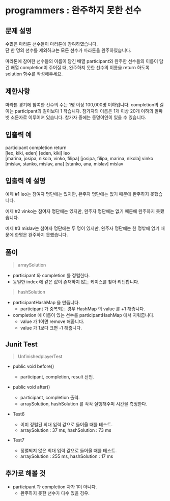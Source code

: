# programmers : 완주하지 못한 선수

## 문제 설명
수많은 마라톤 선수들이 마라톤에 참여하였습니다.  
단 한 명의 선수를 제외하고는 모든 선수가 마라톤을 완주하였습니다.

마라톤에 참여한 선수들의 이름이 담긴 배열 participant와 완주한 선수들의 이름이 담긴 배열 completion이 주어질 때, 완주하지 못한 선수의 이름을 return 하도록 solution 함수를 작성해주세요.

## 제한사항
마라톤 경기에 참여한 선수의 수는 1명 이상 100,000명 이하입니다.
completion의 길이는 participant의 길이보다 1 작습니다.
참가자의 이름은 1개 이상 20개 이하의 알파벳 소문자로 이루어져 있습니다.
참가자 중에는 동명이인이 있을 수 있습니다.

## 입출력 예
participant	completion	return  
[leo, kiki, eden]	[eden, kiki]	leo  
[marina, josipa, nikola, vinko, filipa]	[josipa, filipa, marina, nikola]	vinko  
[mislav, stanko, mislav, ana]	[stanko, ana, mislav]	mislav  

## 입출력 예 설명
예제 #1
leo는 참여자 명단에는 있지만, 완주자 명단에는 없기 때문에 완주하지 못했습니다.

예제 #2
vinko는 참여자 명단에는 있지만, 완주자 명단에는 없기 때문에 완주하지 못했습니다.

예제 #3
mislav는 참여자 명단에는 두 명이 있지만, 완주자 명단에는 한 명밖에 없기 때문에 한명은 완주하지 못했습니다.

## 풀이
> arraySolution

- participant 와 completion 를 정렬한다.
- 동일한 index 에 같은 값이 존재하지 않는 케이스를 찾아 리턴합니다.
 
> hashSolution
- participantHashMap 을 만듭니다.
    - participant 가 중복되는 경우 HashMap 의 value 를 +1 해줍니다.
- completion 에 이름이 있는 선수를 participantHashMap 에서 지워줍니다.
    - value 가 1이면 remove 해줍니다.
    - value 가 1보다 크면 -1 해줍니다.
    
## Junit Test    
> UnfinishedplayerTest

- public void before() 
    - participant, completion, result 선언.
    
- public void after()
    - participant, completion 출력.
    - arraySolution, hashSolution 를 각각 실행해주며 시간을 측정한다.

- Test6
    - 이미 정렬된 최대 입력 값으로 들어올 때를 테스트. 
    - arraySolution : 37 ms, hashSolution : 73 ms

- Test7
    - 정렬되지 않은 최대 입력 값으로 들어올 때를 테스트.
    - arraySolution : 255 ms, hashSolution : 17 ms

## 추가로 해볼 것
- participant 과 completion 차가 1이 아니다.
    - 완주하지 못한 선수가 다수 있을 경우.

